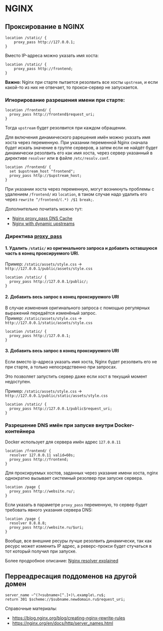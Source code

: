 # NGINX

## Проксирование в NGINX

```
location /static/ {
	proxy_pass http://127.0.0.1;
}
```

Вместо IP-адреса можно указать имя хоста:

```
location /static/ {
	proxy_pass http://frontend;
}
```

**Важно:** Nginx при старте пытается резолвить все хосты `upstream`, и если какой-то из них не отвечает, то прокси-сервер не запускается.


### Игнорирование разрешения имени при старте:

```
location /frontend/ {
  proxy_pass http://frontend$request_uri;
}
```
Тогда `upstream` будет резолвится при каждом обращении.

Для включения динамического рарешения имён можно указать имя хоста через переменную. При указании переменной Nginx сначала будет искать  значение в группе серверов, а затем если не найдёт будет динамически резолвить его как имя хоста, через сервер указанный в директиве `resolver` или в файле `/etc/resolv.conf`.

```
location /frontend/ {
  set $upstream_host "frontend";
  proxy_pass http://$upstream_host;
}
```
При указании хоста через переменную, могут возникнуть проблемы с удалением `/frontend/` из `location`, в таком случае надо удалить его  через `rewrite ^/frontend/(.*) /$1 break;`.

Дополнительно почитать можно тут:
- [Nginx proxy_pass DNS Cache](https://www.nadeau.tv/nginx-proxy_pass-dns-cache/)
- [Nginx with dynamic upstreams](https://tenzer.dk/nginx-with-dynamic-upstreams/)


### Директива [proxy_pass](https://nginx.org/en/docs/http/ngx_http_proxy_module.html#proxy_pass)

#### 1. Удалить `/static/` из оригинального запроса и добавить оставшуюся часть в конец проксируемого URI.  
Пример: `/static/assets/style.css` -> `http://127.0.0.1/public/assets/style.css`

```
location /static/ {
  proxy_pass http://127.0.0.1/public/;
}
```

#### 2. Добавить весь запрос в конец проксируемого URI
В случае изменения оригинального запроса с помощью регулярных выражений передаётся изменёный запрос.  
Пример: `/static/assets/style.css` -> `http://127.0.0.1/static/assets/style.css`

```
location /static/ {
  proxy_pass http://127.0.0.1;
}
```

#### 3. Добавить весь запрос в конец проксируемого URI
Если вместо ip-адреса указать имя хоста, Nginx будет резолвить его не при старте, а только непосредственно при запросах.

Это позволяет запустить сервер даже если хост в текущий момент недоступен.

Пример: `/static/assets/style.css` -> `http://127.0.0.1/public/static/assets/style.css`

```
location /static/ {
  proxy_pass http://127.0.0.1/public$request_uri;
}
```

### Разрешение DNS имён при запуске внутри Docker-контейнера 

Docker использует для сервера имён адрес `127.0.0.11` 
```
location /frontend/ {
  resolver 127.0.0.11 valid=60s;
  proxy_pass http://frontend;
}
```

Для проксируемых хостов, заданных через указание имени хоста, nginx однократно вызывает системный резолвер при запуске сервера.
```
location /page {
  proxy_pass http://website.ru/;
}
```

Если указать в параметре `proxy_pass` переменную, то сервер будет требовать явного указания сервера DNS:
```
location /page {
  resolver 8.8.8.8;
  proxy_pass http://website.ru/$uri;
}
```

Вообще, все внешние ресуры лучше резолвить динамически, так как ресурс может изменить IP адрес, а реверс-прокси будет стучаться в тот который получил при запуске.

Более продробное описание: [Nginx resolver explained](https://distinctplace.com/2017/04/19/nginx-resolver-explained/)

## Перреадресация поддоменов на другой домен

```nginx
server_name ~^(?<subname>[^.]+)\.example\.ru$;
return 301 $scheme://$subname.newdomain.ru$request_uri;
```

Справочные материалы: 
- https://blog.nginx.org/blog/creating-nginx-rewrite-rules
- https://nginx.org/en/docs/http/server_names.html